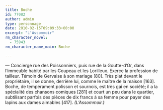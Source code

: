 ```yaml
---
title: Boche
id: 77082
author: admin
type: personnage
date: 2010-02-15T09:09:33+00:00
excerpt: "L'Assommoir"
rm_character_novel:
  - 75943
rm_character_name_main: Boche

---
```

**—** Concierge rue des Poissonniers, puis rue de la Goutte-d&rsquo;Or, dans l&rsquo;immeuble habité par les Coupeau et les Lorilleux. Exerce la profession de tailleur. Témoin de Gervaise à son mariage [80]. Très plat devant le propriétaire, il se donne, derrière lui, comme le maître de la maison [163]. Boche, de tempérament polisson et sournois, est très gai en société; il a la spécialité des chansons comiques [281] et court un peu dans le quartier, subtilisant parfois des pièces de dix francs à sa femme pour payer des lapins aux dames aimables [417]. _(L&rsquo;Assommoir.)_